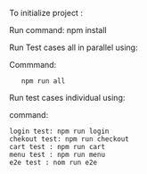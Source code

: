To initialize project :

Run command:
   npm install

Run Test cases all in parallel using:

 Commmand:
 
       npm run all

Run test cases individual using:

 command:
   
    login test: npm run login
    chekout test: npm run checkout
    cart test : npm run cart
    menu test : npm run menu
    e2e test : nom run e2e